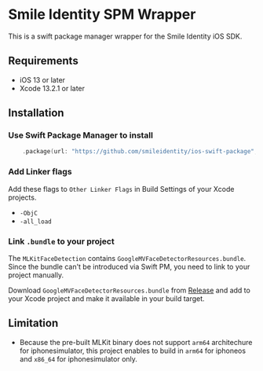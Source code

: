 # Smile Identity SPM Wrapper

This is a swift package manager wrapper for the Smile Identity iOS SDK.


## Requirements
- iOS 13 or later
- Xcode 13.2.1 or later

## Installation

### Use Swift Package Manager to install

```swift
    .package(url: "https://github.com/smileidentity/ios-swift-package", .branch("main"))
```
### Add Linker flags

Add these flags to `Other Linker Flags` in Build Settings of your Xcode projects.

- `-ObjC`
- `-all_load`

### Link `.bundle` to your project

The `MLKitFaceDetection` contains `GoogleMVFaceDetectorResources.bundle`. Since the bundle can't be introduced via Swift PM, you need to link to your project manually.

Download `GoogleMVFaceDetectorResources.bundle` from [Release](https://github.com/d-date/google-mlkit-swiftpm/releases/download/3.2.0/GoogleMVFaceDetectorResources.bundle.zip) and add to your Xcode project and make it available in your build target.

## Limitation

- Because the pre-built MLKit binary does not support `arm64` architechure for iphonesimulator, this project enables to build in `arm64` for iphoneos and `x86_64` for iphonesimulator only.
